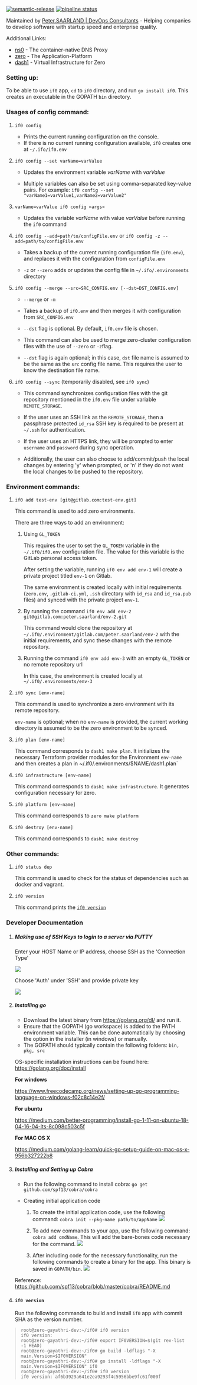 [![semantic-release](https://img.shields.io/badge/%20%20%F0%9F%93%A6%F0%9F%9A%80-semantic--release-e10079.svg)](https://github.com/semantic-release/semantic-release) [![pipeline status](https://gitlab.com/peter.saarland/if0/badges/master/pipeline.svg)](https://gitlab.com/peter.saarland/if0/-/commits/master)

Maintained by [Peter.SAARLAND | DevOps Consultants](https://www.peter.saarland) - Helping companies to develop software with startup speed and enterprise quality.

Additional Links:

- [ns0](https://gitlab.com/peter.saarland/ns0/) - The container-native DNS Proxy
- [zero](https://gitlab.com/peter.saarland/zero/) - The Application-Platform
- [dash1](https://gitlab.com/peter.saarland/dash1/) - Virtual Infrastructure for Zero

### **Setting up:**

To be able to use `if0` app, `cd` to `if0` directory, and run `go install if0`. This creates an executable in the GOPATH `bin` directory.

### Usages of **config** command:

1. `if0 config`

    * Prints the current running configuration on the console.
    * If there is no current running configuration available, `if0` creates one at `~/.ifo/if0.env`
2. `if0 config --set varName=varValue`
    
    * Updates the environment variable  _varName_ with _varValue_
    
    * Multiple variables can also be set using comma-separated key-value pairs. For example: `if0 config --set "varName1=varValue1,varName2=varValue2"`
3. `varName=varValue if0 config <args>`

    * Updates the variable _varName_ with value _varValue_ before running the `if0` command 
4. `if0 config --add=path/to/configFile.env` or `if0 config -z --add=path/to/configFile.env`

    * Takes a backup of the current running configuration file (`if0.env`), and replaces it with the configuration from `configFile.env`
    
    * `-z` or `--zero` adds or updates the config file in `~/.ifo/.environments` directory
5. `if0 config --merge --src=SRC_CONFIG.env [--dst=DST_CONFIG.env]`
    
    * `--merge` or `-m`

    * Takes a backup of `if0.env` and then merges it with configuration from `SRC_CONFIG.env` 
    
    * `--dst` flag is optional. By default, `if0.env` file is chosen.
    
    * This command can also be used to merge zero-cluster configuration files with the use of `--zero` or `-z`flag. 
    
    * `--dst` flag is again optional; in this case, `dst` file name is assumed to be the same as the `src` config file name. This requires the user to know the destination file name.
    
6. `if0 config --sync` (temporarily disabled, see `if0 sync`)
    
    * This command synchronizes configuration files with the git repository mentioned in the `if0.env` file under variable `REMOTE_STORAGE`.
    
    * If the user uses an SSH link as the `REMOTE_STORAGE`, then a passphrase protected `id_rsa` SSH key is required to be present at `~/.ssh` for authentication.
    
    * If the user uses an HTTPS link, they will be prompted to enter `username` and `password` during sync operation.
    
    * Additionally, the user can also choose to add/commit/push the local changes by entering 'y' when prompted, or 'n' if they do not want the local changes to be pushed to the repository.

### Environment commands:

1. `if0 add test-env [git@gitlab.com:test-env.git]`
    
    This command is used to add zero environments.

    There are three ways to add an environment:
    
    1. Using `GL_TOKEN`
    
        This requires the user to set the `GL_TOKEN` variable in the `~/.if0/if0.env` configuration file. The value for this variable is the GitLab personal access token.
    
        After setting the variable, running `if0 env add env-1` will create a private project titled `env-1` on Gitlab.
        
        The same environment is created locally with initial requirements (`zero.env`, `.gitlab-ci.yml`, `.ssh` directory with `id_rsa` and `id_rsa.pub` files) and synced with the private project `env-1`.
        
    2.  By running the command `if0 env add env-2 git@gitlab.com:peter.saarland/env-2.git`
    
        This command would clone the repository at `~/.if0/.environment/gitlab.com/peter.saarland/env-2` with the initial requirements, and sync these changes with the remote repository.
        
    3. Running the command `if0 env add env-3` with an empty `GL_TOKEN` or no remote repository url
        
        In this case, the environment is created locally at `~/.if0/.environments/env-3`
    
2. `if0 sync [env-name]`
    
    This command is used to synchronize a zero environment with its remote repository. 
    
    `env-name` is optional; when no `env-name` is provided, the current working directory is assumed to be the zero environment to be synced.

3. `if0 plan [env-name]`

    This command corresponds to `dash1 make plan`. It initializes the necessary Terraform provider modules for the Environment `env-name` and then creates a plan in ~/.if0/.environments/$NAME/dash1.plan`
    
    
4. `if0 infrastructure [env-name]` 
    
    This command corresponds to `dash1 make infrastructure`. It generates configuration necessary for zero.

5. `if0 platform [env-name]` 

    This command corresponds to `zero make platform`

6. `if0 destroy [env-name]`

    This command corresponds to `dash1 make destroy`

### Other commands:

1. `if0 status dep`

    This command is used to check for the status of dependencies such as docker and vagrant.

2. `if0 version`

    This command prints the [`if0 version`](https://gitlab.com/peter.saarland/if0#if0-version)
    
### **Developer Documentation**

1. ##### Making use of SSH Keys to login to a server via PUTTY  

    Enter your HOST Name or IP address, choose SSH as the 'Connection Type'
    
    ![](docs/images/ssh1.png)
    
    
    Choose 'Auth' under 'SSH' and provide private key 
    
    ![](docs/images/privkey.png)
    
    
2. ##### Installing go 
    
    * Download the latest binary from https://golang.org/dl/ and run it.
    * Ensure that the GOPATH (go workspace) is added to the PATH environment variable. This can be done automatically by choosing the option in the installer (in windows) or manually.  
    * The GOPATH should typically contain the following folders: `bin, pkg, src`
    
    OS-specific installation instructions can be found here: https://golang.org/doc/install
  
    **For windows**
    
    https://www.freecodecamp.org/news/setting-up-go-programming-language-on-windows-f02c8c14e2f/
    
    **For ubuntu**
    
    https://medium.com/better-programming/install-go-1-11-on-ubuntu-18-04-16-04-lts-8c098c503c5f
    
    **For MAC OS X**
    
    https://medium.com/golang-learn/quick-go-setup-guide-on-mac-os-x-956b327222b8

3. ##### Installing and Setting up Cobra

    * Run the following command to install cobra: `go get github.com/spf13/cobra/cobra`
    
    * Creating initial application code
    
        1. To create the initial application code, use the following command: `cobra init --pkg-name path/to/appName`
    ![](docs/images/cobrainit.png)
    
        2. To add new commands to your app, use the following command: `cobra add cmdName`. This will add the bare-bones code necessary for the command. 
    ![](docs/images/cmd.png)
    
        3. After including code for the necessary functionality, run the following commands to create a binary for the app. This binary is saved in `GOPATH/bin`.
        ![](docs/images/cmdrun.png)
        
    Reference: https://github.com/spf13/cobra/blob/master/cobra/README.md

4. #### `if0 version`
    Run the following commands to build and install `if0` app with commit SHA as the version number.

>     root@zero-gayathri-dev:~/if0# if0 version
>     if0 version:
>     root@zero-gayathri-dev:~/if0# export IF0VERSION=$(git rev-list -1 HEAD)
>     root@zero-gayathri-dev:~/if0# go build -ldflags "-X main.Version=$IF0VERSION"
>     root@zero-gayathri-dev:~/if0# go install -ldflags "-X main.Version=$IF0VERSION" if0
>     root@zero-gayathri-dev:~/if0# if0 version
>     if0 version: af6b3929a641e2ea9293f4c5956bbe9fc61f000f



    